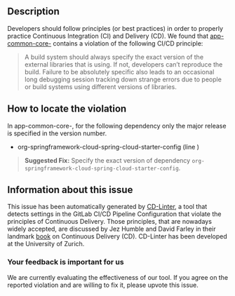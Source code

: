 
## Description
Developers should follow principles (or best practices) in order to properly practice Continuous Integration (CI) and Delivery (CD).
We found that [app-common-core-](https://gitlab.com/geoffrey-grebert/sii-spring/blob/master/.gitlab-ci.yml) contains a violation of the following CI/CD principle:

> A build system should always specify the exact version of the external libraries that is using.
If not, developers can’t reproduce the build. Failure to be absolutely specific also leads to an occasional long debugging session tracking down strange errors due to people or build systems using different versions of libraries.

## How to locate the violation

In app-common-core-, for the following dependency only the major release is specified in the version number.

* org-springframework-cloud-spring-cloud-starter-config (line )

> **Suggested Fix:** Specify the exact version of dependency `org-springframework-cloud-spring-cloud-starter-config`.

## Information about this issue

This issue has been automatically generated by [CD-Linter](https://gitlab.com/Jancso/configuration-analytics), a tool that detects settings in the GitLab CI/CD Pipeline Configuration that violate the principles of Continuous Delivery. Those principles, that are nowadays widely accepted, are discussed by Jez Humble and David Farley in their landmark [book](https://www.oreilly.com/library/view/continuous-delivery-reliable/9780321670250/) on Continuous Delivery (CD). CD-Linter has been developed at the University of Zurich.

### Your feedback is important for us
We are currently evaluating the effectiveness of our tool. If you agree on the reported violation and are willing to fix it, please upvote this issue.